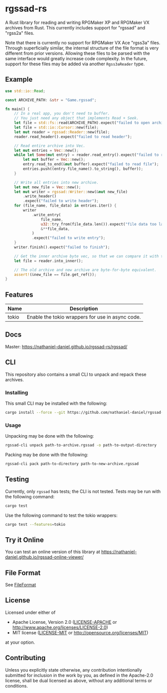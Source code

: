 # rgssad-rs
A Rust library for reading and writing RPGMaker XP and RPGMaker VX archives from Rust.
This currently includes support for "rgssad" and "rgss2a" files.


Note that there is currently no support for RPGMaker VX Ace "rgss3a" files.
Through superficially similar, the internal structure of the file format is very different from prior versions.
Allowing these files to be parsed with the same interface would greatly increase code complexity.
In the future, support for these files may be added via another `Rgss3aReader` type.

## Example
```rust
use std::io::Read;

const ARCHIVE_PATH: &str = "Game.rgssad";

fn main() {
    // In a real app, you don't need to buffer.
    // You just need any object that implements Read + Seek.
    let file = std::fs::read(ARCHIVE_PATH).expect("failed to open archive");
    let file = std::io::Cursor::new(file);
    let mut reader = rgssad::Reader::new(file);
    reader.read_header().expect("failed to read header");

    // Read entire archive into Vec.
    let mut entries = Vec::new();
    while let Some(mut entry) = reader.read_entry().expect("failed to read entry") {
        let mut buffer = Vec::new();
        entry.read_to_end(&mut buffer).expect("failed to read file");
        entries.push((entry.file_name().to_string(), buffer));
    }

    // Write all entries into new archive.
    let mut new_file = Vec::new();
    let mut writer = rgssad::Writer::new(&mut new_file)
        .write_header()
        .expect("failed to write header");
    for (file_name, file_data) in entries.iter() {
        writer
            .write_entry(
                file_name,
                u32::try_from(file_data.len()).expect("file data too large"),
                &**file_data,
            )
            .expect("failed to write entry");
    }
    writer.finish().expect("failed to finish");

    // Get the inner archive byte vec, so that we can compare it with the new archive.
    let file = reader.into_inner();

    // The old archive and new archive are byte-for-byte equivalent.
    assert!(&new_file == file.get_ref());
}
```

## Features
| Name  | Description                                      |
|-------|--------------------------------------------------|
| tokio | Enable the tokio wrappers for use in async code. |

## Docs
Master: https://nathaniel-daniel.github.io/rgssad-rs/rgssad/

## CLI
This repository also contains a small CLI to unpack and repack these archives.

### Installing
This small CLI may be installed with the following:
```bash
cargo install --force --git https://github.com/nathaniel-daniel/rgssad-rs
```

### Usage
Unpacking may be done with the following:
```bash
rgssad-cli unpack path-to-archive.rgssad -o path-to-output-directory
```

Packing may be done with the following:
```bash
rgssad-cli pack path-to-directory path-to-new-archive.rgssad
```

## Testing
Currently, only `rgssad` has tests; the CLI is not tested.
Tests may be run with the following command:
```bash
cargo test
```
Use the following command to test the tokio wrappers:
```bash
cargo test --features=tokio
```

## Try it Online
You can test an online version of this library at https://nathaniel-daniel.github.io/rgssad-online-viewer/

## File Format
See [FileFormat](FileFormat)

## License
Licensed under either of
 * Apache License, Version 2.0
   ([LICENSE-APACHE](LICENSE-APACHE) or http://www.apache.org/licenses/LICENSE-2.0)
 * MIT license
   ([LICENSE-MIT](LICENSE-MIT) or http://opensource.org/licenses/MIT)

at your option.

## Contributing
Unless you explicitly state otherwise, any contribution intentionally submitted for inclusion in the work by you, as defined in the Apache-2.0 license, shall be dual licensed as above, without any additional terms or conditions.
